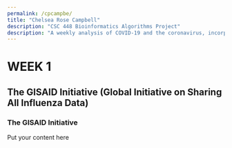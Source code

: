 ```yaml
---
permalink: /cpcampbe/
title: "Chelsea Rose Campbell"
description: "CSC 448 Bioinformatics Algorithms Project"
description: "A weekly analysis of COVID-19 and the coronavirus, incorporating real data generated by leading scientists and institutions"
---
```


# WEEK 1

## The GISAID Initiative (Global Initiative on Sharing All Influenza Data)



### The GISAID Initiative

Put your content here
